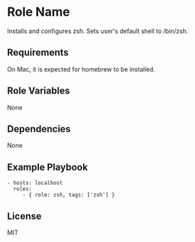 Role Name
=========

Installs and configures zsh. Sets user's default shell to /bin/zsh.

Requirements
------------

On Mac, it is expected for homebrew to be installed.

Role Variables
--------------

None

Dependencies
------------

None

Example Playbook
----------------

    - hosts: localhost
      roles:
         - { role: zsh, tags: ['zsh'] }

License
-------

MIT
